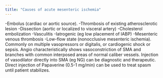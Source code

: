 ```yaml
---
title: "Causes of acute mesenteric ischemia"
---
```

-Embolus (cardiac or aortic source).
-Thrombosis of existing atherosclerotic lesion
-Dissection (aortic or localized to visceral artery)
-Cholesterol embolization
-Vasculitis
-Iatrogenic (eg low placement of IABP)
-Mesenteric venous thrombosis
-Low-flow state (nonocclusive mesenteric ischemia). Commonly on multiple vasopressors or digitalis, or cardiogenic shock or sepsis. Angio characteristically shows vasoconstriction of SMA and branches with common interposed areas of normal caliber vessels. Injection of vasodilator directly into SMA (eg NG) can be diagnostic and therapeutic. Direct injection of Papaverine (0.5-1 mg/min) can be used to treat spasm until patient stabilizes.

